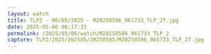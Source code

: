```yaml
---
layout: watch
title: TLP2 - 06/05/2025 - M20250506_061733_TLP_2T.jpg
date: 2025-05-06 06:17:33
permalink: /2025/05/06/watch/M20250506_061733_TLP_2
capture: TLP2/2025/202505/20250505/M20250506_061733_TLP_2T.jpg
---
```

